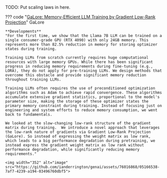 TODO: Put scaling laws in here. 

??? code "[GaLore: Memory-Efficient LLM Training by Gradient Low-Rank Projection](https://arxiv.org/pdf/2403.03507.pdf)" GaLore
  
    **Developments**
    "For the first time, we show that the Llama 7B LLM can be trained on a single consumer-grade GPU (RTX 4090) with only 24GB memory. This represents more than 82.5% reduction in memory for storing optimizer states during training.
    
    Training LLMs from scratch currently requires huge computational resources with large memory GPUs. While there has been significant progress in reducing memory requirements during fine-tuning (e.g., LORA), they do not apply for pre-training LLMs. We design methods that overcome this obstacle and provide significant memory reduction throughout training LLMs.
    
    Training LLMs often requires the use of preconditioned optimization algorithms such as Adam to achieve rapid convergence. These algorithms accumulate extensive gradient statistics, proportional to the model's parameter size, making the storage of these optimizer states the primary memory constraint during training. Instead of focusing just on engineering and system efforts to reduce memory consumption, we went back to fundamentals. 
    
    We looked at the slow-changing low-rank structure of the gradient matrix during training.  We introduce a novel approach that leverages the low-rank nature of gradients via Gradient Low-Rank Projection (GaLore). So instead of expressing the weight matrix as low rank, which leads to a big performance degradation during pretraining, we instead express the gradient weight matrix as low rank without performance degradation, while significantly reducing memory requirements."

    <img width="352" alt="image" src="https://github.com/ianderrington/genai/assets/76016868/05166538-7af7-4239-a194-03496760dbf5">
